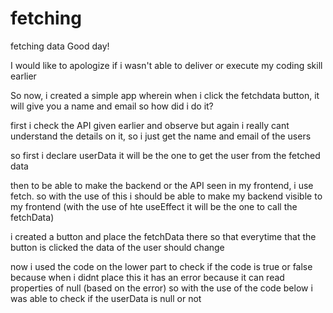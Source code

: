# fetching
fetching data
Good day! 

I would like to apologize if i wasn't able to deliver or execute my coding skill earlier

So now, i created a simple app wherein when i click the fetchdata button, it will give you a name and email so how did i do it?

first i check the API given earlier and observe but again i really cant understand the details on it, so i just get the name and email of the users

so first i declare userData it will be the one to get the user from the fetched data

then to be able to make the backend or the API seen in my frontend, i use fetch. so with the use of this i should be able to make my backend visible to my frontend (with the use of hte useEffect it will be the one to call the fetchData)

i created a button and place the fetchData there so that everytime that the  button is clicked the data of the user should change

now i used the code on the lower part to check if the code is true or false because when i didnt place this it has an error because it can read properties of null (based on the error) so with the use of the code below i was able to check if the userData  is null or not 
